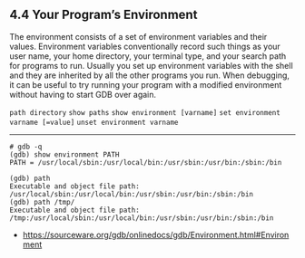 
## 4.4 Your Program’s Environment

The environment consists of a set of environment variables and their values. Environment variables conventionally record such things as your user name, your home directory, your terminal type, and your search path for programs to run. Usually you set up environment variables with the shell and they are inherited by all the other programs you run. When debugging, it can be useful to try running your program with a modified environment without having to start GDB over again.

`path directory`
`show paths`
`show environment [varname]`
`set environment varname [=value]`
`unset environment varname`

----

```
# gdb -q
(gdb) show environment PATH
PATH = /usr/local/sbin:/usr/local/bin:/usr/sbin:/usr/bin:/sbin:/bin

(gdb) path
Executable and object file path: /usr/local/sbin:/usr/local/bin:/usr/sbin:/usr/bin:/sbin:/bin
(gdb) path /tmp/
Executable and object file path: /tmp:/usr/local/sbin:/usr/local/bin:/usr/sbin:/usr/bin:/sbin:/bin
```

- https://sourceware.org/gdb/onlinedocs/gdb/Environment.html#Environment